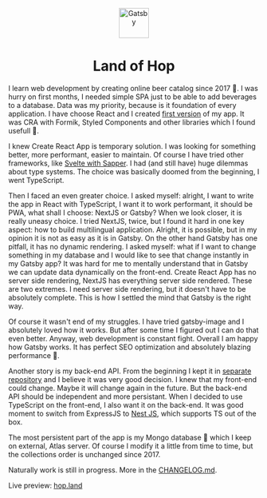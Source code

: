 <p align="center">
  <a href="https://www.gatsbyjs.org">
    <img alt="Gatsby" src="https://www.gatsbyjs.org/monogram.svg" width="60" />
  </a>
</p>

<h1 align="center">Land of Hop</h1>

I learn web development by creating online beer catalog since 2017 🍻. I was hurry on first months, I needed simple SPA just to be able to add beverages to a database. Data was my priority, because is it foundation of every application. I have choose React and I created [first version](https://github.com/tomekrozalski/landofhop) of my app. It was CRA with Formik, Styled Components and other libraries which I found usefull 🔨.

I knew Create React App is temporary solution. I was looking for something better, more performant, easier to maintain. Of course I have tried other frameworks, like [Svelte with Sapper](https://github.com/tomekrozalski/landofhop-svelte). I had (and still have) huge dilemmas about type systems. The choice was basically doomed from the beginning, I went TypeScript.

Then I faced an even greater choice. I asked myself: alright, I want to write the app in React with TypeScript, I want it to work performant, it should be PWA, what shall I choose: NextJS or Gatsby? When we look closer, it is really uneasy choice. I tried NextJS, twice, but I found it hard in one key aspect: how to build multilingual application. Alright, it is possible, but in my opinion it is not as easy as it is in Gatsby. On the other hand Gatsby has one pitfall, it has no dynamic rendering. I asked myself: what if I want to change something in my database and I would like to see that change instantly in my Gatsby app? It was hard for me to mentally understand that in Gatsby we can update data dynamically on the front-end. Create React App has no server side rendering, NextJS has everything server side rendered. These are two extremes. I need server side rendering, but it doesn't have to be absolutely complete. This is how I settled the mind that Gatsby is the right way.

Of course it wasn't end of my struggles. I have tried gatsby-image and I absolutely loved how it works. But after some time I figured out I can do that even better. Anyway, web development is constant fight. Overall I am happy how Gatsby works. It has perfect SEO optimization and absolutely blazing performance 🚀.

Another story is my back-end API. From the beginning I kept it in [separate repository](https://github.com/tomekrozalski/landofhop-back) and I believe it was very good decision. I knew that my front-end could change. Maybe it will change again in the future. But the back-end API should be independent and more persistant. When I decided to use TypeScript on the front-end, I also want it on the back-end. It was good moment to switch from ExpressJS to [Nest JS](https://github.com/tomekrozalski/landofhop-back-nest), which supports TS out of the box.

The most persistent part of the app is my Mongo database 💾 which I keep on external, Atlas server. Of course I modify it a little from time to time, but the collections order is unchanged since 2017.

Naturally work is still in progress. More in the [CHANGELOG.md](https://github.com/tomekrozalski/landofhop-gatsby/blob/master/CHANGELOG.md).

Live preview: [hop.land](https://hop.land)
